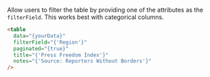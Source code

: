 Allow users to filter the table by providing one of the attributes as the `filterField`. This works best with categorical columns.

```html
<table
  data="{yourData}"
  filterField="{'Region'}"
  paginated="{true}"
  title="{'Press Freedom Index'}"
  notes="{'Source: Reporters Without Borders'}"
/>
```
